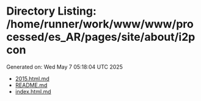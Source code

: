 # Directory Listing: /home/runner/work/www/www/processed/es_AR/pages/site/about/i2pcon
Generated on: Wed May  7 05:18:04 UTC 2025

- [2015.html.md](2015.html.md)
- [README.md](README.md)
- [index.html.md](index.html.md)
